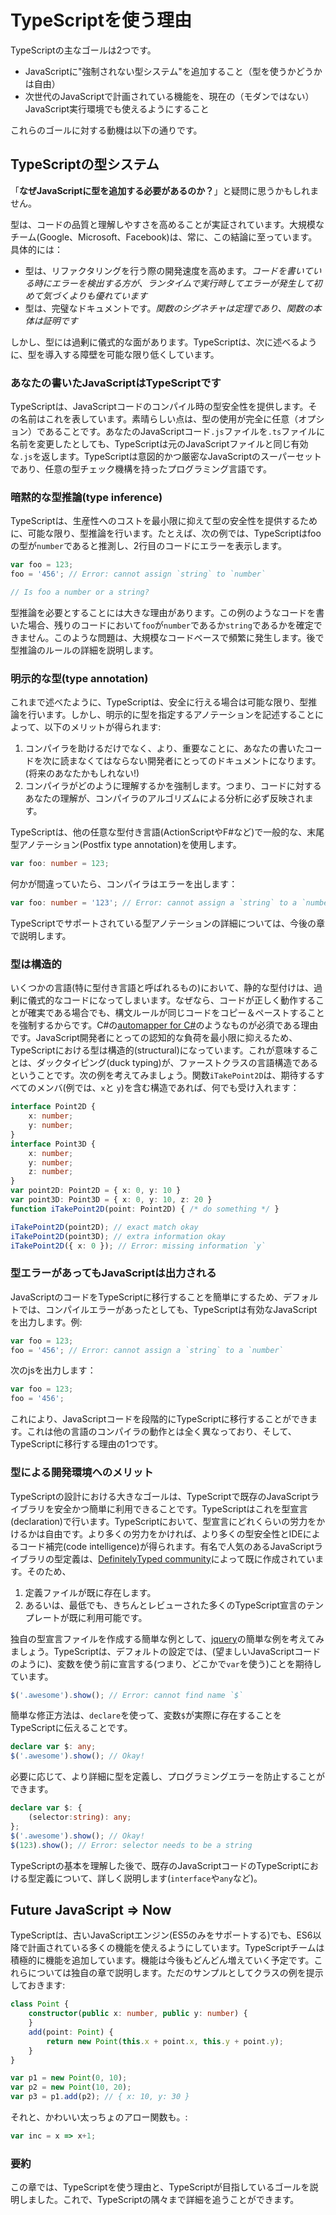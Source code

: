 # TypeScriptを使う理由

TypeScriptの主なゴールは2つです。

* JavaScriptに"強制されない型システム"を追加すること（型を使うかどうかは自由）
* 次世代のJavaScriptで計画されている機能を、現在の（モダンではない）JavaScript実行環境でも使えるようにすること

これらのゴールに対する動機は以下の通りです。

## TypeScriptの型システム

「**なぜJavaScriptに型を追加する必要があるのか？**」と疑問に思うかもしれません。

型は、コードの品質と理解しやすさを高めることが実証されています。大規模なチーム\(Google、Microsoft、Facebook\)は、常に、この結論に至っています。具体的には：

* 型は、リファクタリングを行う際の開発速度を高めます。_コードを書いている時にエラーを検出する方が、ランタイムで実行時してエラーが発生して初めて気づくよりも優れています_
* 型は、完璧なドキュメントです。_関数のシグネチャは定理であり、関数の本体は証明です_

しかし、型には過剰に儀式的な面があります。TypeScriptは、次に述べるように、型を導入する障壁を可能な限り低くしています。

### あなたの書いたJavaScriptはTypeScriptです

TypeScriptは、JavaScriptコードのコンパイル時の型安全性を提供します。その名前はこれを表しています。素晴らしい点は、型の使用が完全に任意（オプション）であることです。あなたのJavaScriptコード`.js`ファイルを`.ts`ファイルに名前を変更したとしても、TypeScriptは元のJavaScriptファイルと同じ有効な`.js`を返します。TypeScriptは意図的かつ厳密なJavaScriptのスーパーセットであり、任意の型チェック機構を持ったプログラミング言語です。

### 暗黙的な型推論\(type inference\)

TypeScriptは、生産性へのコストを最小限に抑えて型の安全性を提供するために、可能な限り、型推論を行います。たとえば、次の例では、TypeScriptはfooの型が`number`であると推測し、2行目のコードにエラーを表示します。

```typescript
var foo = 123;
foo = '456'; // Error: cannot assign `string` to `number`

// Is foo a number or a string?
```

型推論を必要とすることには大きな理由があります。この例のようなコードを書いた場合、残りのコードにおいて`foo`が`number`であるか`string`であるかを確定できません。このような問題は、大規模なコードベースで頻繁に発生します。後で型推論のルールの詳細を説明します。

### 明示的な型\(type annotation\)

これまで述べたように、TypeScriptは、安全に行える場合は可能な限り、型推論を行います。しかし、明示的に型を指定するアノテーションを記述することによって、以下のメリットが得られます:

1. コンパイラを助けるだけでなく、より、重要なことに、あなたの書いたコードを次に読まなくてはならない開発者にとってのドキュメントになります。\(将来のあなたかもしれない!\)
2. コンパイラがどのように理解するかを強制します。つまり、コードに対するあなたの理解が、コンパイラのアルゴリズムによる分析に必ず反映されます。

TypeScriptは、他の任意な型付き言語\(ActionScriptやF\#など\)で一般的な、末尾型アノテーション\(Postfix type annotation\)を使用します。

```typescript
var foo: number = 123;
```

何かが間違っていたら、コンパイラはエラーを出します：

```typescript
var foo: number = '123'; // Error: cannot assign a `string` to a `number`
```

TypeScriptでサポートされている型アノテーションの詳細については、今後の章で説明します。

### 型は構造的

いくつかの言語\(特に型付き言語と呼ばれるもの\)において、静的な型付けは、過剰に儀式的なコードになってしまいます。なぜなら、コードが正しく動作することが確実である場合でも、構文ルールが同じコードをコピー＆ペーストすることを強制するからです。C\#の[automapper for C\#](http://automapper.org/)のようなものが必須である理由です。JavaScript開発者にとっての認知的な負荷を最小限に抑えるため、TypeScriptにおける型は構造的\(structural\)になっています。これが意味することは、ダックタイピング\(duck typing\)が、ファーストクラスの言語構造であるということです。次の例を考えてみましょう。関数`iTakePoint2D`は、期待するすべてのメンバ\(例では、`x`と `y`\)を含む構造であれば、何でも受け入れます：

```typescript
interface Point2D {
    x: number;
    y: number;
}
interface Point3D {
    x: number;
    y: number;
    z: number;
}
var point2D: Point2D = { x: 0, y: 10 }
var point3D: Point3D = { x: 0, y: 10, z: 20 }
function iTakePoint2D(point: Point2D) { /* do something */ }

iTakePoint2D(point2D); // exact match okay
iTakePoint2D(point3D); // extra information okay
iTakePoint2D({ x: 0 }); // Error: missing information `y`
```

### 型エラーがあってもJavaScriptは出力される

JavaScriptのコードをTypeScriptに移行することを簡単にするため、デフォルトでは、コンパイルエラーがあったとしても、TypeScriptは有効なJavaScriptを出力します。例:

```typescript
var foo = 123;
foo = '456'; // Error: cannot assign a `string` to a `number`
```

次のjsを出力します：

```typescript
var foo = 123;
foo = '456';
```

これにより、JavaScriptコードを段階的にTypeScriptに移行することができます。これは他の言語のコンパイラの動作とは全く異なっており、そして、TypeScriptに移行する理由の1つです。

### 型による開発環境へのメリット

TypeScriptの設計における大きなゴールは、TypeScriptで既存のJavaScriptライブラリを安全かつ簡単に利用できることです。TypeScriptはこれを型宣言\(declaration\)で行います。TypeScriptにおいて、型宣言にどれくらいの労力をかけるかは自由です。より多くの労力をかければ、より多くの型安全性とIDEによるコード補完\(code intelligence\)が得られます。有名で人気のあるJavaScriptライブラリの型定義は、[DefinitelyTyped community](https://github.com/borisyankov/DefinitelyTyped)によって既に作成されています。そのため、

1. 定義ファイルが既に存在します。
2. あるいは、最低でも、きちんとレビューされた多くのTypeScript宣言のテンプレートが既に利用可能です。

独自の型宣言ファイルを作成する簡単な例として、[jquery](https://jquery.com/)の簡単な例を考えてみましょう。TypeScriptは、デフォルトの設定では、\(望ましいJavaScriptコードのように\)、変数を使う前に宣言する\(つまり、どこかで`var`を使う\)ことを期待しています。

```typescript
$('.awesome').show(); // Error: cannot find name `$`
```

簡単な修正方法は、`declare`を使って、変数`$`が実際に存在することをTypeScriptに伝えることです。

```typescript
declare var $: any;
$('.awesome').show(); // Okay!
```

必要に応じて、より詳細に型を定義し、プログラミングエラーを防止することができます。

```typescript
declare var $: {
    (selector:string): any;
};
$('.awesome').show(); // Okay!
$(123).show(); // Error: selector needs to be a string
```

TypeScriptの基本を理解した後で、既存のJavaScriptコードのTypeScriptにおける型定義について、詳しく説明します\(`interface`や`any`など\)。

## Future JavaScript =&gt; Now

TypeScriptは、古いJavaScriptエンジン\(ES5のみをサポートする\)でも、ES6以降で計画されている多くの機能を使えるようにしています。TypeScriptチームは積極的に機能を追加しています。機能は今後もどんどん増えていく予定です。これらについては独自の章で説明します。ただのサンプルとしてクラスの例を提示しておきます:

```typescript
class Point {
    constructor(public x: number, public y: number) {
    }
    add(point: Point) {
        return new Point(this.x + point.x, this.y + point.y);
    }
}

var p1 = new Point(0, 10);
var p2 = new Point(10, 20);
var p3 = p1.add(p2); // { x: 10, y: 30 }
```

それと、かわいい太っちょのアロー関数も。:

```typescript
var inc = x => x+1;
```

### 要約

この章では、TypeScriptを使う理由と、TypeScriptが目指しているゴールを説明しました。これで、TypeScriptの隅々まで詳細を追うことができます。

